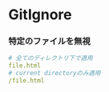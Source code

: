 # GitIgnore

### 特定のファイルを無視

```yaml
# 全てのディレクトリ下で適用
file.html
# current directoryのみ適用
/file.html
```

